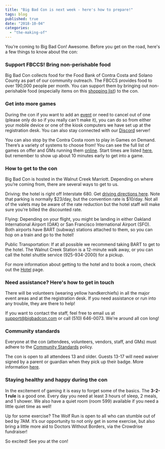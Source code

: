 ```yaml
---
title: "Big Bad Con is next week - here's how to prepare!"
tags: blog
published: true
date: "2018-10-04"
categories: 
  - "the-making-of"
---
```


You’re coming to Big Bad Con! Awesome. Before you get on the road, here's a few things to know about the con:

### Support FBCCS! Bring non-perishable food

Big Bad Con collects food for the Food Bank of Contra Costa and Solano County as part of our community outreach. The FBCCS provides food to over 190,000 people per month. You can support them by bringing out non-perishable food (especially items on this [shopping list](https://www.bigbadcon.com/wp-content/uploads/2017/10/Food-Drive-Shopping-List.pdf)) to the con.

### Get into more games

During the con if you want to add an [event](https://www.bigbadcon.com/events/) or need to cancel out of one (please only do so if you really can't make it), you can do so from either your mobile device or one of the kiosk computers we have set up at the registration desk. You can also stay connected with our [Discord](https://discord.gg/JmpDb2j) server!

You can also stop by the Contra Costa room to play in Games on Demand. There’s a variety of systems to choose from! You can see the full list of games on offer and GMs running them [online](https://www.bigbadcon.com/games-on-demand-2018/). Start times are listed [here](https://www.bigbadcon.com/games-on-demand/), but remember to show up about 10 minutes early to get into a game.

### How to get to the con

Big Bad Con is hosted in the Walnut Creek Marriott. Depending on where you’re coming from, there are several ways to get to us.

Driving: the hotel is right off Interstate 680. Get [driving directions here](https://goo.gl/maps/KNj3fCYs5eK2). Note that parking is normally $23/day, but the convention rate is $10/day. Not all of the valets may be aware of the rate reduction but the hotel staff will make sure you’re billed the discounted rate.

Flying: Depending on your flight, you might be landing in either Oakland International Airport (OAK) or San Francisco International Airport (SFO). Both airports have BART (subway) stations attached to them, so you can hop on a train and go to the hotel!

Public Transportation: If at all possible we recommend taking BART to get to the hotel. The Walnut Creek Station is a 12-minute walk away, or you can call the hotel shuttle service (925-934-2000) for a pickup.

For more information about getting to the hotel and to book a room, check out the [Hotel](https://www.bigbadcon.com/hotel/) page.

### Need assistance? Here's how to get in touch

There will be volunteers (wearing yellow handkerchiefs) in all the major event areas and at the registration desk. If you need assistance or run into any trouble, they are there to help!

If you want to contact the staff, feel free to email us at [support@bigbadcon.com](mailto:support@bigbadcon.com) or call (510) 646-0073. We're around all con long!

### Community standards

Everyone at the con (attendees, volunteers, vendors, staff, and GMs) must adhere to the [Community Standards](https://www.bigbadcon.com/community-standards/) policy.

The con is open to all attendees 13 and older. Guests 13-17 will need waiver signed by a parent or guardian when they pick up their badge. More information [here](https://www.bigbadcon.com/age-policy/).

### Staying healthy and happy during the con

In the excitement of gaming it is easy to forget some of the basics. The **3-2-1 rule** is a good one. Every day you need at least 3 hours of sleep, 2 meals, and 1 shower. We also have a quiet room (room 599) available if you need a little quiet time as well!

Up for some exercise? The Wolf Run is open to all who can stumble out of bed by 7AM. It’s our opportunity to not only get in some exercise, but also bring a little more aid to Doctors Without Borders, via the Crowdrise fundraiser!

So excited! See you at the con!
